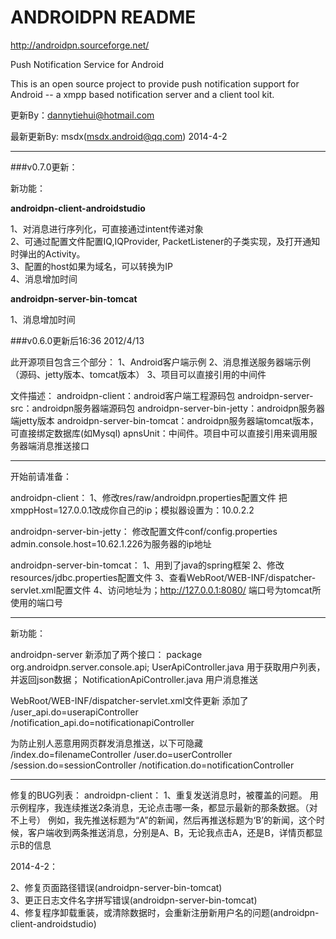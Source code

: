 ANDROIDPN README
=======================
http://androidpn.sourceforge.net/

Push Notification Service for Android

This is an open source project to provide push notification support for Android
-- a xmpp based notification server and a client tool kit. 

更新By：dannytiehui@hotmail.com

最新更新By: msdx(msdx.android@qq.com) 2014-4-2

----

###v0.7.0更新：

新功能：

**androidpn-client-androidstudio**

1、对消息进行序列化，可直接通过intent传递对象
<br/>
2、可通过配置文件配置IQ,IQProvider, PacketListener的子类实现，及打开通知时弹出的Activity。
<br/>
3、配置的host如果为域名，可以转换为IP
<br/>
4、消息增加时间

**androidpn-server-bin-tomcat**

1、消息增加时间



###v0.6.0更新后16:36 2012/4/13

此开源项目包含三个部分：
1、Android客户端示例
2、消息推送服务器端示例（源码、jetty版本、tomcat版本）
3、项目可以直接引用的中间件


文件描述：
androidpn-client：android客户端工程源码包
androidpn-server-src：androidpn服务器端源码包
androidpn-server-bin-jetty：androidpn服务器端jetty版本
androidpn-server-bin-tomcat：androidpn服务器端tomcat版本，可直接绑定数据库(如Mysql)
apnsUnit：中间件。项目中可以直接引用来调用服务器端消息推送接口


--------------------------------------------------
开始前请准备：

androidpn-client：
1、修改res/raw/androidpn.properties配置文件
把xmppHost=127.0.0.1改成你自己的ip；模拟器设置为：10.0.2.2


androidpn-server-bin-jetty：
修改配置文件conf/config.properties
admin.console.host=10.62.1.226为服务器的ip地址


androidpn-server-bin-tomcat：
1、用到了java的spring框架
2、修改resources/jdbc.properties配置文件
3、查看WebRoot/WEB-INF/dispatcher-servlet.xml配置文件
4、访问地址为；http://127.0.0.1:8080/ 端口号为tomcat所使用的端口号


--------------------------------------------------
新功能：

androidpn-server
新添加了两个接口：
package org.androidpn.server.console.api;
UserApiController.java 用于获取用户列表，并返回json数据；
NotificationApiController.java 用户消息推送


WebRoot/WEB-INF/dispatcher-servlet.xml文件更新
添加了
/user_api.do=userapiController	
/notification_api.do=notificationapiController

为防止别人恶意用网页群发消息推送，以下可隐藏		
/index.do=filenameController
/user.do=userController
/session.do=sessionController
/notification.do=notificationController	


--------------------------------------------------
修复的BUG列表：
androidpn-client：
1、重复发送消息时，被覆盖的问题。
    用示例程序，我连续推送2条消息，无论点击哪一条，都显示最新的那条数据。（对不上号）
    例如，我先推送标题为“A”的新闻，然后再推送标题为‘B’的新闻，这个时候，客户端收到两条推送消息，分别是A、B，无论我点击A，还是B，详情页都显示B的信息

2014-4-2：

2、修复页面路径错误(androidpn-server-bin-tomcat)
<br/>
3、更正日志文件名字拼写错误(androidpn-server-bin-tomcat)
<br/>
4、修复程序卸载重装，或清除数据时，会重新注册新用户名的问题(androidpn-client-androidstudio)
